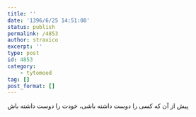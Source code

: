 ```yaml
---
title: ''
date: '1396/6/25 14:51:00'
status: publish
permalink: /4853
author: straxico
excerpt: ''
type: post
id: 4853
category:
    - tytomood
tag: []
post_format: []
---
```

پیش از آن که کسی را دوست داشته باشی، خودت را دوست داشته باش